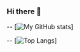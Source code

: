 ### Hi there 👋

<!--
**oVo-HxBots/oVo-HxBots** is a ✨ _special_ ✨ repository because its `README.md` (this file) appears on your GitHub profile.

Here are some ideas to get you started:

- 🔭 I’m currently working on ...
- 🌱 I’m currently learning ...
- 👯 I’m looking to collaborate on ...
- 🤔 I’m looking for help with ...
- 💬 Ask me about ...
- 📫 How to reach me: ...
- 😄 Pronouns: ...
- ⚡ Fun fact: ...
-->



-- [![My GitHub stats](https://github-readme-stats.vercel.app/api?username=oVo-HxBots&count_private=true&show_icons=true&theme=vue)]

-- [![Top Langs](https://github-readme-stats.vercel.app/api/top-langs/?username=oVo-HxBots&theme=vue)]
